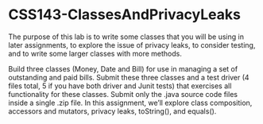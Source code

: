# CSS143-ClassesAndPrivacyLeaks
The purpose of this lab is to write some classes that you will be
using in later assignments, to explore the issue of privacy leaks,
to consider testing, and to write some larger classes with more methods.

Build three classes (Money, Date and Bill) for use in managing a set of
outstanding and paid bills.  Submit these three classes and a test driver
(4 files total, 5 if you have both driver and Junit tests) that exercises
all functionality for these classes.  Submit only the .java source code 
files inside a single .zip file. In this assignment, we’ll explore class
composition, accessors and mutators, privacy leaks, toString(), and equals().
